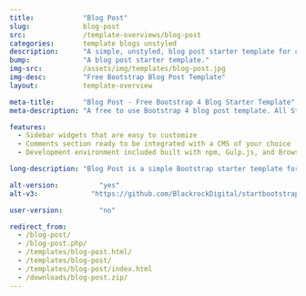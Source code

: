 ```yaml
---
title:            "Blog Post"
slug:             blog-post
src:              /template-overviews/blog-post
categories:       template blogs unstyled
description:      "A simple, unstyled, blog post starter template for creating Bootstrap 4 blog posts."
bump:             "A blog post starter template."
img-src:          /assets/img/templates/blog-post.jpg
img-desc:         "Free Bootstrap Blog Post Template"
layout:           template-overview

meta-title:       "Blog Post - Free Bootstrap 4 Blog Starter Template"
meta-description: "A free to use Bootstrap 4 blog post template. All Start Bootstrap templates are free to use and open source."

features:
  - Sidebar widgets that are easy to customize
  - Comments section ready to be integrated with a CMS of your choice
  - Development environment included built with npm, Gulp.js, and Browsersync

long-description: "Blog Post is a simple Bootstrap starter template for creating blog posts within a Bootstrap built blog website."

alt-version:		  "yes"
alt-v3:		        "https://github.com/BlackrockDigital/startbootstrap-blog-post/archive/v3.3.7.zip"

user-version:		  "no"

redirect_from:
  - /blog-post/
  - /blog-post.php/
  - /templates/blog-post.html/
  - /templates/blog-post/
  - /templates/blog-post/index.html
  - /downloads/blog-post.zip/
---
```

